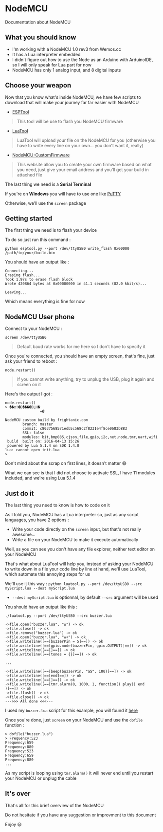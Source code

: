 # NodeMCU
Documentation about NodeMCU

## What you should know
 - I'm working with a NodeMCU 1.0 rev3 from Wemos.cc
 - It has a Lua interpreter embedded
 - I didn't figure out how to use the Node as an Arduino with ArduinoIDE, so I will only speak for Lua part for now
 - NodeMCU has only 1 analog input, and 8 digital inputs

## Choose your weapon
Now that you know what's inside NodeMCU, we have few scripts to download that will make your journey far far easier with NodeMCU

 - [ESPTool](https://github.com/themadinventor/esptool)

> This tool will be use to flash you NodeMCU firmware

 - [LuaTool](https://github.com/4refr0nt/luatool)

> LuaTool will upload your file on the NodeMCU for you (otherwise you have to write every line on your own... you don't want it, really)

 - [NodeMCU-CustomFirmware](http://nodemcu-build.com/index.php)

> This website allow you to create your own firmware based on what you need, just give your email address and you'll get your build in attached file

The last thing we need is a **Serial Terminal**

If you're on **Windows** you will have to use one like [PuTTY](http://www.putty.org/)

Otherwise, we'll use the `screen` package

## Getting started
The first thing we need is to flash your device

To do so just run this command :

`python esptool.py --port /dev/ttyUSB0 write_flash 0x00000 /path/to/your/build.bin`

You should have an output like :
```
Connecting...
Erasing flash...
Took 1.97s to erase flash block
Wrote 420864 bytes at 0x00000000 in 41.1 seconds (82.0 kbit/s)...

Leaving...
```

Which means everything is fine for now

## NodeMCU User phone
Connect to your NodeMCU :

`screen /dev/ttyUSB0`
> Default baud rate works for me here so I don't have to specify it

Once you're connected, you should have an empty screen, that's fine, just ask your friend to reboot :

`node.restart()`
> If you cannot write anything, try to unplug the USB, plug it again and screen on it

Here's the output I got :
```
node.restart()
> ��x!�D����DLH�
                =�

NodeMCU custom build by frightanic.com
        branch: master
        commit: c8037568571edb5c568c2f8231e4f8ce0683b883
        SSL: false
        modules: bit,bmp085,cjson,file,gpio,i2c,net,node,tmr,uart,wifi
 build  built on: 2016-04-13 15:26
 powered by Lua 5.1.4 on SDK 1.4.0
lua: cannot open init.lua
>
```

Don't mind about the scrap on first lines, it doesn't matter :smile:

What we can see is that I did not choose to activate SSL, I have 11 modules included, and we're using Lua 5.1.4

## Just do it

The last thing you need to know is how to code on it

As I told you, NodeMCU has a Lua interpreter so, just as any script languages, you have 2 options :

 - Write your code directly on the `screen` input, but that's not really awesome...
 - Write a file on your NodeMCU to make it execute automatically

Well, as you can see you don't have any file explorer, neither text editor on your NodeMCU

That's what about LuaTool will help you, instead of asking your NodeMCU to write down in a file your code line by line at hand, we'll use LuaTool, which automate this annoying steps for us

We'll use it this way :
`python luatool.py --port /dev/ttyUSB0 --src myScript.lua --dest myScript.lua`

 - `--dest myScript.lua` is optionnal, by default `--src` argument will be used

You should have an output like this :
```
./luatool.py --port /dev/ttyUSB0 --src buzzer.lua 

->file.open("buzzer.lua", "w") -> ok
->file.close() -> ok
->file.remove("buzzer.lua") -> ok
->file.open("buzzer.lua", "w+") -> ok
->file.writeline([==[buzzerPin = 5]==]) -> ok
->file.writeline([==[gpio.mode(buzzerPin, gpio.OUTPUT)]==]) -> ok
->file.writeline([==[]==]) -> ok
->file.writeline([==[tones = {}]==]) -> ok

...

->file.writeline([==[beep(buzzerPin, "aS", 100)]==]) -> ok
->file.writeline([==[end]==]) -> ok
->file.writeline([==[]==]) -> ok
->file.writeline([==[tmr.alarm(0, 1000, 1, function() play() end )]==]) -> ok
->file.flush() -> ok
->file.close() -> ok
--->>> All done <<<---

```

I used my `buzzer.lua` script for this example, you will found it [here](https://github.com/Hydhen/NodeMCU/blob/master/Buzzer/buzzer.lua)

Once you're done, just `screen` on your NodeMCU and use the `dofile` function :
```
> dofile("buzzer.lua")
> Frequency:523
Frequency:659
Frequency:880
Frequency:523
Frequency:659
Frequency:880
...
```

As my script is looping using `tmr.alarm()` it will never end until you restart your NodeMCU or unplug the cable

## It's over

That's all for this brief overview of the NodeMCU

Do not hesitate if you have any suggestion or improvment to this document

Enjoy :smiley:
